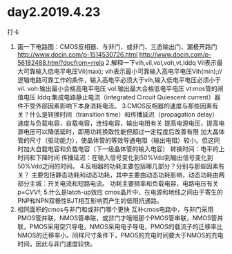 # day2.2019.4.23
打卡
1. 画一下电路图：CMOS反相器、与非门、或非门、三态输出门、漏极开路门
  http://www.docin.com/p-1514530726.html
  http://www.docin.com/p-56182488.html?docfrom=rrela
2.解释一下vih,vil,vol,voh,vt,Iddq
Vil表示最大可靠输入低电平电压Vil(max);
vih表示最小可靠输入高电平电压Vih(min);//逻辑电路可靠工作的条件，输入高电平必须大于vih,输入低电平电压必须小于vil.
voh:输出最小合格高电平电压
vol:输出最大合格低电平电压
vt:mos管的闸值电压
Iddq:集成电路静止电流（integrated Circuit Quiescent current）器件不受外部因素影响下本身消耗电流。
3.CMOS反相器的速度与那些因素有关？什么是转换时间（transition time）和传播延迟（propagation delay）
  速度与负载电容，自载电容，连线电容，输出电阻有关
  提高电源电压，提高电源电压可以降低延时，即用功耗换取性能但超过一定程度后改善有限
  加大晶体管的尺寸（驱动能力），使晶体管的等效导通电阻（输出电阻）较小。但这同时加大自载电容和负载电容（下一级晶体管的输入电容）
  转换时间：电平的上时间和下降时间
  传播延迟：在输入信号变化到50%Vdd到输出信号变化到50%Vdd之间的时间。
4.反相器的功耗主要包括哪几部分？分别与那些因素有关？
   主要包括静态功耗和动态功耗，其中主要由动态功耗影响，动态功耗由两部分主城：开关电流和短路电流。 功耗主要频率和负载电容，电路电压有关
   p=C*V*Vf;
5.什么是latch-up效应
  cmos晶片中，在电源和地线之间由于寄生的PNP和NPN双极性BJT相互影响而产生的低阻抗通路。
6. 相同面积的cmos与非门和或非门哪个更快
  互补cmos电路中，与非门采用PMOS管并联，NMOS管串联，或非门才哦哦那个PMOS管串联，NMOS管并联，PMOS采用空穴导电，NMOS采用电子导电，PMOS的载流子的迁移率比NMOS的迁移率小。同样尺寸条件下，PMOS的充电时间要大于NMOS的充电时间，因此与非门速度较快。
  
